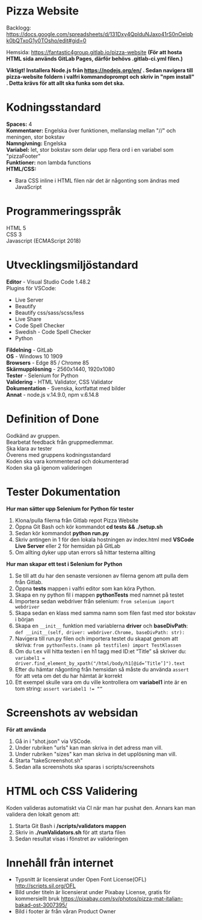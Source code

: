 # Pizza Website

Backlogg: https://docs.google.com/spreadsheets/d/131Dxy4QplduNJaxo41rS0nOelqbk0bQTxoG1y0TOsho/edit#gid=0

Hemsida: https://fantastic4group.gitlab.io/pizza-website
**(För att hosta HTML sida används GitLab Pages, därför behövs .gitlab-ci.yml filen.)**

**Viktigt! Installera Node.js från https://nodejs.org/en/ . Sedan navigera till pizza-website foldern i valfri kommandoprompt och skriv in "npm install" . Detta krävs för att allt ska funka som det ska.**

# Kodningsstandard
**Spaces:** 4
<br>
**Kommentarer:** Engelska över funktionen, mellanslag mellan "//" och meningen, stor bokstav
<br>
**Namngivning:** Engelska
<br>
**Variabel:** let, stor bokstav som delar upp flera ord i en variabel som "pizzaFooter"
<br>
**Funktioner:** non lambda functions
<br>
**HTML/CSS:** 
- Bara CSS inline i HTML filen när det är någonting som ändras med JavaScript

# Programmeringsspråk
HTML 5
<br>
CSS 3
<br>
Javascript (ECMAScript 2018)

# Utvecklingsmiljöstandard
**Editor** - Visual Studio Code 1.48.2
<br>
Plugins för VSCode: 
- Live Server
- Beautify
- Beautify css/sass/scss/less
- Live Share
- Code Spell Checker
- Swedish - Code Spell Checker
- Python

**Fildelning** - GitLab
<br>
**OS** - Windows 10 1909
<br>
**Browsers** - Edge 85 / Chrome 85
<br>
**Skärmupplösning** - 2560x1440, 1920x1080
<br>
**Tester** - Selenium for Python
<br>
**Validering** - HTML Validator, CSS Validator
<br>
**Dokumentation** - Svenska, kortfattat med bilder
<br>
**Annat** - node.js v.14.9.0, npm v.6.14.8


# Definition of Done
Godkänd av gruppen.
<br>
Bearbetat feedback från gruppmedlemmar.
<br>
Ska klara av tester
<br>
Överens med gruppens kodningsstandard
<br>
Koden ska vara kommenterad och dokumenterad
<br>
Koden ska gå igenom valideringen


# Tester Dokumentation
**Hur man sätter upp Selenium for Python för tester**
1. Klona/pulla filerna från Gitlab repot Pizza Website
1. Öppna Git Bash och kör kommandot **cd tests && ./setup.sh**
1. Sedan kör kommandot **python run.py**
1. Skriv antingen in 1 för den lokala hostningen av index.html med **VSCode Live Server** eller 2 för hemsidan på GitLab
1. Om allting dyker upp utan errors så hittar testerna allting
 
**Hur man skapar ett test i Selenium for Python**
1. Se till att du har den senaste versionen av filerna genom att pulla dem från Gitlab.
1. Öppna **tests** mappen i valfri editor som kan köra Python. 
1. Skapa en ny python fil i mappen **pythonTests** med namnet på testet
1. Importera sedan webdriver från selenium: `from selenium import webdriver`
1. Skapa sedan en klass med samma namn som filen fast med stor bokstav i början
1. Skapa en `__init__` funktion med variablerna **driver** och **baseDivPath**: `def __init__(self, driver: webdriver.Chrome, baseDivPath: str):`
1. Navigera till run.py filen och importera testet du skapat genom att skriva: `from pythonTests.(namn på testfilen) import TestKlassen`
1. Om du t.ex vill hitta texten i en h1 tagg med ID:et “Title” så skriver du: 
`variabel1 = driver.find_element_by_xpath("/html/body/h1[@id=’Title’]").text`
1. Efter du hämtar någonting från hemsidan så måste du använda `assert` för att veta om det du har hämtat är korrekt
1. Ett exempel skulle vara om du ville kontrollera om **variabel1** inte är en tom string: `assert variabel1 != “”`

# Screenshots av websidan
**För att använda**
1.  Gå in i "shot.json" via VSCode.
1.  Under rubriken "urls" kan man skriva in det adress man vill.
1.  Under rubriken "sizes" kan man skriva in det upplösning man vill.
1.  Starta "takeScreenshot.sh"
1.  Sedan alla screenshots ska sparas i scripts/screenshots

# HTML och CSS Validering
Koden valideras automatiskt via CI när man har pushat den. Annars kan man validera den lokalt genom att:
1. Starta Git Bash i **/scripts/validators mappen**
1. Skriv in **./runValidators.sh** för att starta filen
1. Sedan resultat visas i fönstret av valideringen

# Innehåll från internet

- Typsnitt är licensierat under Open Font License(OFL) http://scripts.sil.org/OFL
- Bild under titeln är licensierat under Pixabay License, gratis för kommersiellt bruk https://pixabay.com/sv/photos/pizza-mat-italian-bakad-ost-3007395/
- Bild i footer är från våran Product Owner
